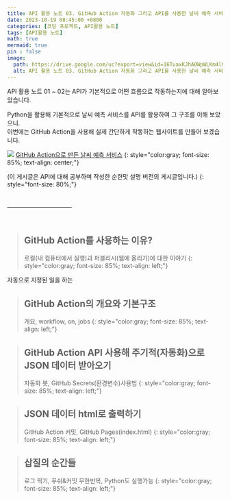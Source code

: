 ```yaml
---
title: API 활용 노트 03. GitHub Action 자동화 그리고 API를 사용한 날씨 예측 서비스 만들기
date: 2023-10-19 08:45:00 +0800
categories: [코딩 프로젝트, API활용 노트]
tags: [API활용 노트]
math: true
mermaid: true
pin : false
image:
  path: https://drive.google.com/uc?export=view&id=16TuaxKJhAOWpWLKm4lGmw5w4cGZe0hpY
  alt: API 활용 노트 03. GitHub Action 자동화 그리고 API를 사용한 날씨 예측 서비스 만들기
---
```


API 활용 노트 01 ~ 02는 API가 기본적으로 어떤 흐름으로 작동하는지에 대해 알아보았습니다.

Python을 활용해 기본적으로 날씨 예측 서비스를 API를 활용하여 그 구조를 이해 보았으니.  
이번에는 GitHub Action을 사용해 실제 간단하게 작동하는 웹사이트를 만들어 보겠습니다.

<!-- 이미지 -->
<img src="https://drive.google.com/uc?export=view&id=">
<!-- 이미지 설명 -->
<a href="https://maker-ryu.github.io/Weather_Checker/">GitHub Action으로 만든 날씨 예측 서비스</a>
{: style="color:gray; font-size: 85%; text-align: center;"}

(이 게시글은 API에 대해 공부하며 작성한 순한맛 설명 버전의 게시글입니다.)
{: style="font-size: 80%;"}

<!-- 중간 바 -->
<br>
<hr style="width: 30%">
<br>


<!-- 소제목 -->
> ## GitHub Action를 사용하는 이유?
> 로컬(내 컴퓨터에서 실행)과 퍼블리시(웹에 올리기)에 대한 이야기
> {: style="color:gray; font-size: 85%; text-align: left;"}

자동으로 지정된 일을 하는


<!-- 소제목 -->
> ## GitHub Action의 개요와 기본구조
> 개요, workflow, on, jobs
> {: style="color:gray; font-size: 85%; text-align: left;"}


<!-- 소제목 -->
> ## GitHub Action API 사용해 주기적(자동화)으로 JSON 데이터 받아오기
> 자동화 봇, GitHub Secrets(환경변수)사용법
> {: style="color:gray; font-size: 85%; text-align: left;"}


<!-- 소제목 -->
> ## JSON 데이터 html로 출력하기
> GitHub Action 커밋, GitHub Pages(index.html)
> {: style="color:gray; font-size: 85%; text-align: left;"}



<!-- 소제목 -->
> ## 삽질의 순간들
> 로그 찍기, 푸쉬&커밋 무한반복, Python도 실행가능
> {: style="color:gray; font-size: 85%; text-align: left;"}

